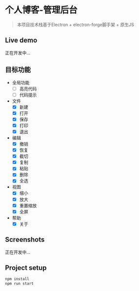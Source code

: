 # 个人博客-管理后台

> 本项目技术栈基于Electron + electron-forge脚手架 + 原生JS

## Live demo
正在开发中...


<!-- [个人博客](https://armour.github.io/vue-typescript-admin-template) -->

## 目标功能
- 全局功能
  - [ ] 高亮代码
  - [ ] 代码提示
- 文件
  - [x] 新建
  - [x] 打开
  - [x] 保存
  - [x] 打印
  - [x] 退出
- 编辑
  - [x] 撤销
  - [x] 恢复
  - [x] 截切
  - [x] 复制
  - [x] 粘贴
  - [x] 删除
  - [x] 全选

- 视图
  - [x] 缩小
  - [x] 放大
  - [x] 重置缩放
  - [x] 全屏

- 帮助
  - [x] 关于

## Screenshots
正在开发中...

## Project setup

```bash
npm install
npm run start
```